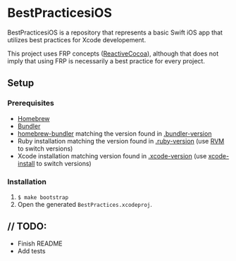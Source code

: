 # BestPracticesiOS

BestPracticesiOS is a repository that represents a basic Swift iOS app that utilizes best practices for Xcode developement.

This project uses FRP concepts ([ReactiveCocoa](https://github.com/ReactiveCocoa/ReactiveCocoa)), although that does not imply that using FRP is necessarily a best practice for every project.

## Setup

### Prerequisites

- [Homebrew](https://brew.sh)
- [Bundler](https://bundler.io)
- [homebrew-bundler](https://github.com/Homebrew/homebrew-bundle) matching the version found in [.bundler-version](.bundler-version)
- Ruby installation matching the version found in [.ruby-version](.ruby-version) (use [RVM](https://rvm.io/rvm/basics) to switch versions)
- Xcode installation matching version found in [.xcode-version](.xcode-version) (use [xcode-install](https://github.com/KrauseFx/xcode-install) to switch versions)

### Installation

1. `$ make bootstrap`
2. Open the generated `BestPractices.xcodeproj`.

## // TODO:

- Finish README
- Add tests
